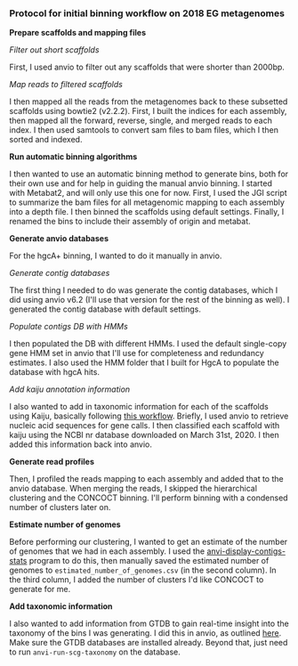 ### Protocol for initial binning workflow on 2018 EG metagenomes

**Prepare scaffolds and mapping files**

*Filter out short scaffolds*

First, I used anvio to filter out any scaffolds that were shorter than 2000bp.

*Map reads to filtered scaffolds*

I then mapped all the reads from the metagenomes back to these subsetted scaffolds using bowtie2 (v2.2.2).
First, I built the indices for each assembly, then mapped all the forward, reverse, single, and merged reads to each index.
I then used samtools to convert sam files to bam files, which I then sorted and indexed.

**Run automatic binning algorithms**

I then wanted to use an automatic binning method to generate bins, both for their own use and for help in guiding the manual anvio binning.
I started with Metabat2, and will only use this one for now.
First, I used the JGI script to summarize the bam files for all metagenomic mapping to each assembly into a depth file.
I then binned the scaffolds using default settings.
Finally, I renamed the bins to include their assembly of origin and metabat.

**Generate anvio databases**

For the hgcA+ binning, I wanted to do it manually in anvio.

*Generate contig databases*

The first thing I needed to do was generate the contig databases, which I did using anvio v6.2 (I'll use that version for the rest of the binning as well).
I generated the contig database with default settings.

*Populate contigs DB with HMMs*

I then populated the DB with different HMMs.
I used the default single-copy gene HMM set in anvio that I'll use for completeness and redundancy estimates.
I also used the HMM folder that I built for HgcA to populate the database with hgcA hits.

*Add kaiju annotation information*

I also wanted to add in taxonomic information for each of the scaffolds using Kaiju, basically following [this workflow](http://merenlab.org/2016/06/18/importing-taxonomy/#kaiju).
Briefly, I used anvio to retrieve nucleic acid sequences for gene calls.
I then classified each scaffold with kaiju using the NCBI nr database downloaded on March 31st, 2020.
I then added this information back into anvio.

**Generate read profiles**

Then, I profiled the reads mapping to each assembly and added that to the anvio database.
When merging the reads, I skipped the hierarchical clustering and the CONCOCT binning.
I'll perform binning with a condensed number of clusters later on.

**Estimate number of genomes**

Before performing our clustering, I wanted to get an estimate of the number of genomes that we had in each assembly.
I used the [anvi-display-contigs-stats](http://merenlab.org/2016/06/22/anvio-tutorial-v2/#anvi-display-contigs-stats) program to do this, then manually saved the estimated number of genomes to `estimated_number_of_genomes.csv` (in the second column).
In the third column, I added the number of clusters I'd like CONCOCT to generate for me.


**Add taxonomic information**

I also wanted to add information from GTDB to gain real-time insight into the taxonomy of the bins I was generating.
I did this in anvio, as outlined [here](http://merenlab.org/2019/10/08/anvio-scg-taxonomy/).
Make sure the GTDB databases are installed already.
Beyond that, just need to run `anvi-run-scg-taxonomy` on the database.
